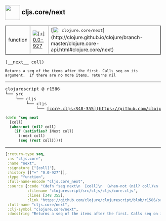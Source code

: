 ## <img width="48px" valign="middle" src="http://i.imgur.com/Hi20huC.png"> cljs.core/next

 <table border="1">
<tr>
<td>function</td>
<td><a href="https://github.com/cljsinfo/api-refs/tree/0.0-927"><img valign="middle" alt="[+] 0.0-927" src="https://img.shields.io/badge/+-0.0--927-lightgrey.svg"></a> </td>
<td>
[<img height="24px" valign="middle" src="http://i.imgur.com/1GjPKvB.png"> <samp>clojure.core/next</samp>](http://clojure.github.io/clojure/branch-master/clojure.core-api.html#clojure.core/next)
</td>
</tr>
</table>

 <samp>
(__next__ coll)<br>
</samp>

```
Returns a seq of the items after the first. Calls seq on its
argument.  If there are no more items, returns nil
```

---

 <pre>
clojurescript @ r1586
└── src
    └── cljs
        └── cljs
            └── <ins>[core.cljs:348-355](https://github.com/clojure/clojurescript/blob/r1586/src/cljs/cljs/core.cljs#L348-L355)</ins>
</pre>

```clj
(defn ^seq next
  [coll]
  (when-not (nil? coll)
    (if (satisfies? INext coll)
      (-next coll)
      (seq (rest coll)))))
```


---

```clj
{:return-type seq,
 :ns "cljs.core",
 :name "next",
 :signature ["[coll]"],
 :history [["+" "0.0-927"]],
 :type "function",
 :full-name-encode "cljs.core_next",
 :source {:code "(defn ^seq next\n  [coll]\n  (when-not (nil? coll)\n    (if (satisfies? INext coll)\n      (-next coll)\n      (seq (rest coll)))))",
          :filename "clojurescript/src/cljs/cljs/core.cljs",
          :lines [348 355],
          :link "https://github.com/clojure/clojurescript/blob/r1586/src/cljs/cljs/core.cljs#L348-L355"},
 :full-name "cljs.core/next",
 :clj-symbol "clojure.core/next",
 :docstring "Returns a seq of the items after the first. Calls seq on its\nargument.  If there are no more items, returns nil"}

```
